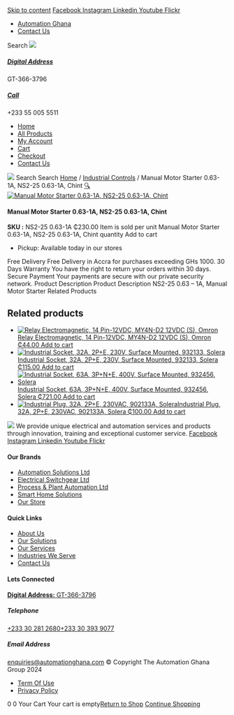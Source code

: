 [Skip to content](https://store.automationghana.com/product/manual-motor-starter-ns2-25-0-63-1a-chint/#content)
[ Facebook ](https://www.facebook.com/automationgh/) [ Instagram ](https://www.instagram.com/automationgh/) [ Linkedin ](https://www.linkedin.com/company/the-automation-ghana-limited/) [ Youtube ](https://www.youtube.com/channel/UCurrRDUSm5oIW39VXjn1u0w) [ Flickr ](https://www.flickr.com/photos/181794037@N07/)
  * [ Automation Ghana ](https://automationghana.com)
  * [ Contact Us ](https://store.automationghana.com/contact/)


Search
[ ![](https://store.automationghana.com/wp-content/uploads/2024/04/Website-TAGG-Logo-BLUE.png) ](https://store.automationghana.com/)
[ ](https://maps.app.goo.gl/m4xeaagWCNbLk4jM6)
#####  [ Digital Address ](https://maps.app.goo.gl/m4xeaagWCNbLk4jM6)
GT-366-3796 
[ ](tel:+233550055511)
#####  [ Call ](tel:+233550055511)
+233 55 005 5511 
  * [Home](https://store.automationghana.com/)
  * [All Products](https://store.automationghana.com/shop/)
  * [My Account](https://store.automationghana.com/my-account/)
  * [Cart](https://store.automationghana.com/cart/)
  * [Checkout](https://store.automationghana.com/checkout/)
  * [Contact Us](https://store.automationghana.com/contact/)


[![](https://store.automationghana.com/wp-content/uploads/2024/04/AutomationGhana_logo_white.png)](https://store.automationghana.com)
Search
Search
[Home](https://store.automationghana.com) / [Industrial Controls](https://store.automationghana.com/product-category/industrial-controls/) / Manual Motor Starter 0.63-1A, NS2-25 0.63-1A, Chint
[🔍](https://store.automationghana.com/product/manual-motor-starter-ns2-25-0-63-1a-chint/)
[![Manual Motor Starter 0.63-1A, NS2-25 0.63-1A, Chint](https://store.automationghana.com/wp-content/uploads/2020/04/ns2-25-600x545.jpg)](https://store.automationghana.com/wp-content/uploads/2020/04/ns2-25.jpg)
####  Manual Motor Starter 0.63-1A, NS2-25 0.63-1A, Chint 
**SKU :** NS2-25 0.63-1A 
₵230.00
Item is sold per unit
Manual Motor Starter 0.63-1A, NS2-25 0.63-1A, Chint quantity
Add to cart
  * Pickup: Available today in our stores


Free Delivery 
Free Delivery in Accra for purchases exceeding GHs 1000. 
30 Days Warranty 
You have the right to return your orders within 30 days. 
Secure Payment 
Your payments are secure with our private security network. 
Product Description
Product Description
NS2-25 0.63 – 1A, Manual Motor Starter
Related Products 
## Related products
  * [![Relay Electromagnetic, 14 Pin-12VDC, MY4N-D2 12VDC \(S\), Omron](https://store.automationghana.com/wp-content/uploads/2020/04/14-Pin-Relay-MY4N-D2-24DC-S-Omron.jpg)Relay Electromagnetic, 14 Pin-12VDC, MY4N-D2 12VDC (S), Omron ₵44.00 ](https://store.automationghana.com/product/14-pin-relay-my4n-d2-12vdc-s-omron/)
[Add to cart](https://store.automationghana.com/product/manual-motor-starter-ns2-25-0-63-1a-chint/?add-to-cart=1600)
  * [![Industrial Socket, 32A, 2P+E, 230V, Surface Mounted, 932133, Solera](https://store.automationghana.com/wp-content/uploads/2020/04/932133.png)Industrial Socket, 32A, 2P+E, 230V, Surface Mounted, 932133, Solera ₵115.00 ](https://store.automationghana.com/product/surface-mounted-socket-932133-solera/)
[Add to cart](https://store.automationghana.com/product/manual-motor-starter-ns2-25-0-63-1a-chint/?add-to-cart=1536)
  * [![Industrial Socket, 63A, 3P+N+E, 400V, Surface Mounted, 932456, Solera](https://store.automationghana.com/wp-content/uploads/2020/04/932456.png)Industrial Socket, 63A, 3P+N+E, 400V, Surface Mounted, 932456, Solera ₵721.00 ](https://store.automationghana.com/product/surface-mounted-socket-932456-solera/)
[Add to cart](https://store.automationghana.com/product/manual-motor-starter-ns2-25-0-63-1a-chint/?add-to-cart=1537)
  * [![Industrial Plug, 32A, 2P+E, 230VAC, 902133A, Solera](https://store.automationghana.com/wp-content/uploads/2020/04/industrial-plug-3-pin-300x300.jpg)Industrial Plug, 32A, 2P+E, 230VAC, 902133A, Solera ₵100.00 ](https://store.automationghana.com/product/industrial-plug-902133a-solera/)
[Add to cart](https://store.automationghana.com/product/manual-motor-starter-ns2-25-0-63-1a-chint/?add-to-cart=1522)


![](https://store.automationghana.com/wp-content/uploads/2024/04/AutomationGhana_logo_white.png)
We provide unique electrical and automation services and products through innovation, training and exceptional customer service.
[ Facebook ](https://www.facebook.com/automationgh/) [ Instagram ](https://www.instagram.com/automationgh/) [ Linkedin ](https://www.linkedin.com/company/the-automation-ghana-limited/) [ Youtube ](https://www.youtube.com/channel/UCurrRDUSm5oIW39VXjn1u0w) [ Flickr ](https://www.flickr.com/photos/181794037@N07/)
#### Our Brands
  * [ Automation Solutions Ltd ](https://store.automationghana.com/product/manual-motor-starter-ns2-25-0-63-1a-chint/)
  * [ Electrical Switchgear Ltd ](https://store.automationghana.com/product/manual-motor-starter-ns2-25-0-63-1a-chint/)
  * [ Process & Plant Automation Ltd ](https://store.automationghana.com/product/manual-motor-starter-ns2-25-0-63-1a-chint/)
  * [ Smart Home Solutions ](https://store.automationghana.com/product/manual-motor-starter-ns2-25-0-63-1a-chint/)
  * [ Our Store ](https://store.automationghana.com/product/manual-motor-starter-ns2-25-0-63-1a-chint/)


#### Quick Links
  * [ About Us ](https://store.automationghana.com/product/manual-motor-starter-ns2-25-0-63-1a-chint/)
  * [ Our Solutions ](https://store.automationghana.com/product/manual-motor-starter-ns2-25-0-63-1a-chint/)
  * [ Our Services ](https://store.automationghana.com/product/manual-motor-starter-ns2-25-0-63-1a-chint/)
  * [ Industries We Serve ](https://store.automationghana.com/product/manual-motor-starter-ns2-25-0-63-1a-chint/)
  * [ Contact Us ](https://store.automationghana.com/product/manual-motor-starter-ns2-25-0-63-1a-chint/)


#### Lets Connected
[**Digital Address:** GT-366-3796](https://maps.app.goo.gl/m4xeaagWCNbLk4jM6)
#####  Telephone 
[ +233 30 281 2680](tel:+233302812680)[+233 30 393 9077](https://store.automationghana.com/product/manual-motor-starter-ns2-25-0-63-1a-chint/+233303939077)
#####  Email Address 
enquiries@automationghana.com 
© Copyright The Automation Ghana Group 2024
  * [ Term Of Use ](https://store.automationghana.com/product/manual-motor-starter-ns2-25-0-63-1a-chint/)
  * [ Privacy Policy ](https://store.automationghana.com/product/manual-motor-starter-ns2-25-0-63-1a-chint/)


0
0
Your Cart
Your cart is empty[Return to Shop](https://store.automationghana.com/shop/)
[Continue Shopping](https://store.automationghana.com/product/manual-motor-starter-ns2-25-0-63-1a-chint/)
